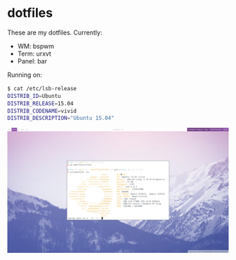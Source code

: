# dotfiles

These are my dotfiles. Currently:

* WM: bspwm
* Term: urxvt
* Panel: bar

Running on:
```sh
$ cat /etc/lsb-release
DISTRIB_ID=Ubuntu
DISTRIB_RELEASE=15.04
DISTRIB_CODENAME=vivid
DISTRIB_DESCRIPTION="Ubuntu 15.04"
```

![screenshot.png](./screenshot.png)
